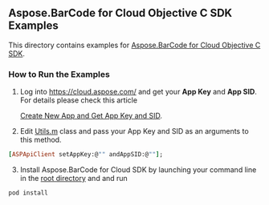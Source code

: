 ## Aspose.BarCode for Cloud Objective C SDK Examples
This directory contains examples for [Aspose.BarCode for Cloud Objective C SDK](https://github.com/aspose-barcode/Aspose.BarCode-for-Cloud/tree/master/SDKs/Aspose.Barcode-Cloud-SDK-for-ObjectiveC).

### How to Run the Examples
1. Log into https://cloud.aspose.com/ and get your **App Key** and **App SID**. For details please check this article

   [Create New App and Get App Key and SID](https://docs.asposeptyltd.com/display/totalcloud/Create+New+App+and+Get+App+Key+and+SID).

2. Edit [Utils.m](https://github.com/aspose-barcode/Aspose.BarCode-for-Cloud/blob/master/Examples/Objective%20C/Aspose.Barcode/Aspose.Barcode/Utils.m) class and pass your App Key and SID as an arguments to this method.
```ruby
[ASPApiClient setAppKey:@"" andAppSID:@""];
```
3. Install Aspose.BarCode for Cloud SDK by launching your command line in the [root directory](https://github.com/aspose-barcode/Aspose.BarCode-for-Cloud/tree/master/Examples/Objective%20C/Aspose.Barcode) and and run 
```ruby
pod install
```
